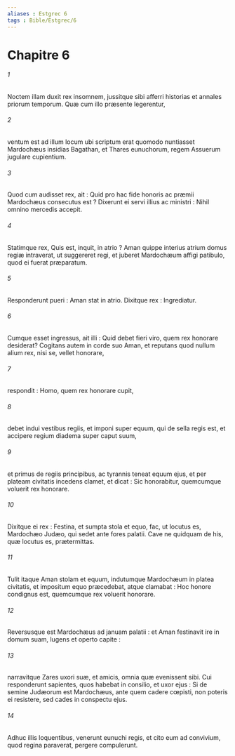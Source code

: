 ```yaml
---
aliases : Estgrec 6
tags : Bible/Estgrec/6
---
```


# Chapitre 6

###### 1
Noctem illam duxit rex insomnem, jussitque sibi afferri historias et annales priorum temporum. Quæ cum illo præsente legerentur,
###### 2
ventum est ad illum locum ubi scriptum erat quomodo nuntiasset Mardochæus insidias Bagathan, et Thares eunuchorum, regem Assuerum jugulare cupientium.
###### 3
Quod cum audisset rex, ait : Quid pro hac fide honoris ac præmii Mardochæus consecutus est ? Dixerunt ei servi illius ac ministri : Nihil omnino mercedis accepit.
###### 4
Statimque rex, Quis est, inquit, in atrio ? Aman quippe interius atrium domus regiæ intraverat, ut suggereret regi, et juberet Mardochæum affigi patibulo, quod ei fuerat præparatum.
###### 5
Responderunt pueri : Aman stat in atrio. Dixitque rex : Ingrediatur.
###### 6
Cumque esset ingressus, ait illi : Quid debet fieri viro, quem rex honorare desiderat? Cogitans autem in corde suo Aman, et reputans quod nullum alium rex, nisi se, vellet honorare,
###### 7
respondit : Homo, quem rex honorare cupit,
###### 8
debet indui vestibus regiis, et imponi super equum, qui de sella regis est, et accipere regium diadema super caput suum,
###### 9
et primus de regiis principibus, ac tyrannis teneat equum ejus, et per plateam civitatis incedens clamet, et dicat : Sic honorabitur, quemcumque voluerit rex honorare.
###### 10
Dixitque ei rex : Festina, et sumpta stola et equo, fac, ut locutus es, Mardochæo Judæo, qui sedet ante fores palatii. Cave ne quidquam de his, quæ locutus es, prætermittas.
###### 11
Tulit itaque Aman stolam et equum, indutumque Mardochæum in platea civitatis, et impositum equo præcedebat, atque clamabat : Hoc honore condignus est, quemcumque rex voluerit honorare.
###### 12
Reversusque est Mardochæus ad januam palatii : et Aman festinavit ire in domum suam, lugens et operto capite :
###### 13
narravitque Zares uxori suæ, et amicis, omnia quæ evenissent sibi. Cui responderunt sapientes, quos habebat in consilio, et uxor ejus : Si de semine Judæorum est Mardochæus, ante quem cadere cœpisti, non poteris ei resistere, sed cades in conspectu ejus.
###### 14
Adhuc illis loquentibus, venerunt eunuchi regis, et cito eum ad convivium, quod regina paraverat, pergere compulerunt.

